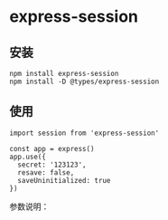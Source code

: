 # express-session

## 安装

    npm install express-session
    npm install -D @types/express-session

## 使用

    import session from 'express-session'

    const app = express()
    app.use({
      secret: '123123',
      resave: false,
      saveUninitialized: true
    })



参数说明：







